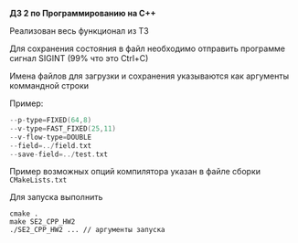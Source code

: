**ДЗ 2 по Программированию на C++**

Реализован весь функционал из ТЗ

Для сохранения состояния в файл необходимо отправить программе сигнал SIGINT (99% что это Ctrl+C)

Имена файлов для загрузки и сохранения указываются как аргументы коммандной строки

Пример:
```C
--p-type=FIXED(64,8)
--v-type=FAST_FIXED(25,11)
--v-flow-type=DOUBLE
--field=../field.txt
--save-field=../test.txt
```

Пример возможных опций компилятора указан в файле сборки `CMakeLists.txt`

Для запуска выполнить
```console
cmake .
make SE2_CPP_HW2
./SE2_CPP_HW2 ... // аргументы запуска
```
